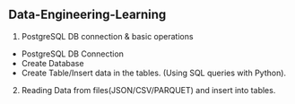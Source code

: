 ## Data-Engineering-Learning
1. PostgreSQL DB connection & basic operations

- PostgreSQL DB Connection
- Create Database
- Create Table/Insert data in the tables. (Using SQL queries with Python).

2. Reading Data from files(JSON/CSV/PARQUET) and insert into tables.


